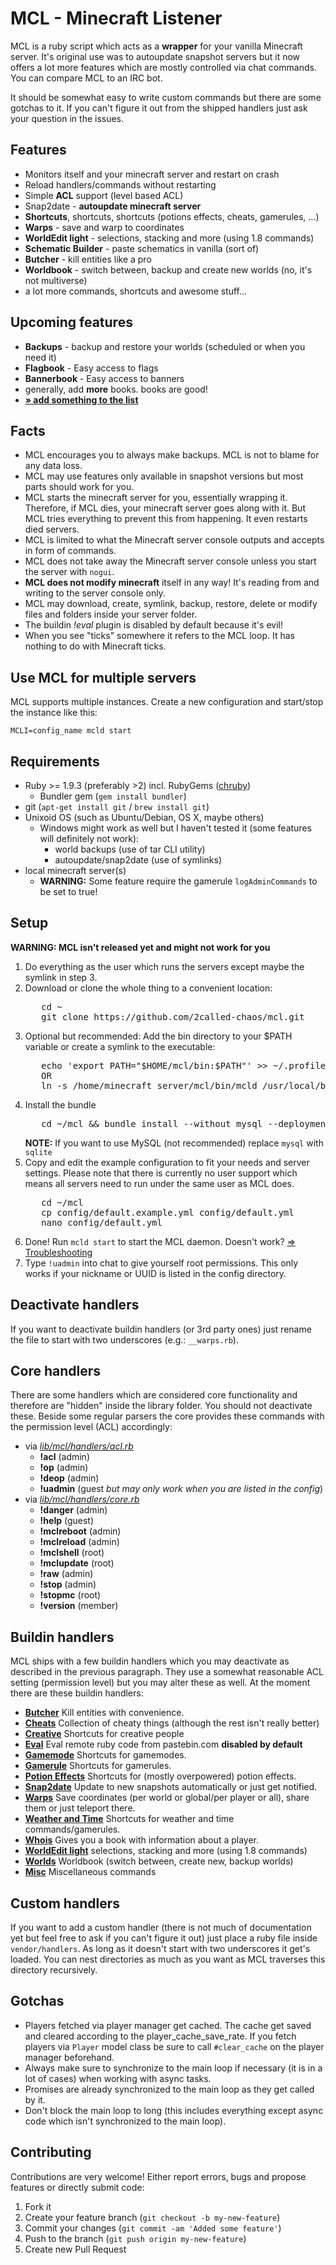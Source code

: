 # MCL - Minecraft Listener

MCL is a ruby script which acts as a **wrapper** for your vanilla Minecraft server. It's original use was to autoupdate snapshot servers but it now offers a lot more features which are mostly controlled via chat commands. You can compare MCL to an IRC bot.

It should be somewhat easy to write custom commands but there are some gotchas to it. If you can't figure it out from
the shipped handlers just ask your question in the issues.



## Features
  * Monitors itself and your minecraft server and restart on crash
  * Reload handlers/commands without restarting
  * Simple **ACL** support (level based ACL)
  * Snap2date - **autoupdate minecraft server**
  * **Shortcuts**, shortcuts, shortcuts (potions effects, cheats, gamerules, ...)
  * **Warps** - save and warp to coordinates
  * **WorldEdit light** - selections, stacking and more (using 1.8 commands)
  * **Schematic Builder** - paste schematics in vanilla (sort of)
  * **Butcher** - kill entities like a pro
  * **Worldbook** - switch between, backup and create new worlds (no, it's not multiverse)
  * a lot more commands, shortcuts and awesome stuff...



## Upcoming features
  * **Backups** - backup and restore your worlds (scheduled or when you need it)
  * **Flagbook** - Easy access to flags
  * **Bannerbook** - Easy access to banners
  * generally, add **more** books. books are good!
  * [**» add something to the list**](https://github.com/2called-chaos/mcl/issues/new)



## Facts
  * MCL encourages you to always make backups. MCL is not to blame for any data loss.
  * MCL may use features only available in snapshot versions but most parts should work for you.
  * MCL starts the minecraft server for you, essentially wrapping it. Therefore, if MCL dies, your minecraft server
    goes along with it. But MCL tries everything to prevent this from happening. It even restarts died servers.
  * MCL is limited to what the Minecraft server console outputs and accepts in form of commands.
  * MCL does not take away the Minecraft server console unless you start the server with `nogui`.
  * **MCL does not modify minecraft** itself in any way! It's reading from and writing to the server console only.
  * MCL may download, create, symlink, backup, restore, delete or modify files and folders inside your server folder.
  * The buildin _!eval_ plugin is disabled by default because it's evil!
  * When you see "ticks" somewhere it refers to the MCL loop. It has nothing to do with Minecraft ticks.


## Use MCL for multiple servers
MCL supports multiple instances. Create a new configuration and start/stop the instance like this:
```
MCLI=config_name mcld start
```

## Requirements
  * Ruby >= 1.9.3 (preferably >2) incl. RubyGems ([chruby](https://gist.github.com/2called-chaos/e06bf6322525d37a5bf7))
    * Bundler gem (`gem install bundler`)
  * git (`apt-get install git` / `brew install git`)
  * Unixoid OS (such as Ubuntu/Debian, OS X, maybe others)
    * Windows might work as well but I haven't tested it (some features will definitely not work):
      * world backups (use of tar CLI utility)
      * autoupdate/snap2date (use of symlinks)
  * local minecraft server(s)
    * **WARNING:** Some feature require the gamerule `logAdminCommands` to be set to true!


## Setup
  **WARNING: MCL isn't released yet and might not work for you**

  1. Do everything as the user which runs the servers except maybe the symlink in step 3.
  2. Download or clone the whole thing to a convenient location:
      <pre>
        cd ~
        git clone https://github.com/2called-chaos/mcl.git</pre>
  3. Optional but recommended: Add the bin directory to your $PATH variable or create a symlink to the executable:
      <pre>
        echo 'export PATH="$HOME/mcl/bin:$PATH"' >> ~/.profile && source ~/.profile
        OR
        ln -s /home/minecraft_server/mcl/bin/mcld /usr/local/bin/mcld</pre>
  4. Install the bundle
      <pre>
        cd ~/mcl && bundle install --without mysql --deployment</pre>
     **NOTE:** If you want to use MySQL (not recommended) replace `mysql` with `sqlite`
  5. Copy and edit the example configuration to fit your needs and server settings.
     Please note that there is currently no user support which means all servers need to run under the same user as MCL does.
      <pre>
        cd ~/mcl
        cp config/default.example.yml config/default.yml
        nano config/default.yml</pre>
  6. Done! Run `mcld start` to start the MCL daemon. Doesn't work? [=> Troubleshooting](https://github.com/2called-chaos/mcl/wiki/Troubleshooting)
  7. Type `!uadmin` into chat to give yourself root permissions. This only works if your nickname or UUID is listed in the config directory.



## Deactivate handlers
If you want to deactivate buildin handlers (or 3rd party ones) just rename the file to start with two underscores (e.g.: `__warps.rb`).

## Core handlers
There are some handlers which are considered core functionality and therefore are "hidden" inside the library folder. You should not deactivate these.
Beside some regular parsers the core provides these commands with the permission level (ACL) accordingly:
  * via [_lib/mcl/handlers/acl.rb_](https://github.com/2called-chaos/mcl/blob/master/lib/mcl/handlers/acl.rb)
    * **!acl** (admin)
    * **!op** (admin)
    * **!deop** (admin)
    * **!uadmin** (guest _but may only work when you are listed in the config_)
  * via [_lib/mcl/handlers/core.rb_](https://github.com/2called-chaos/mcl/blob/master/lib/mcl/handlers/core.rb)
    * **!danger** (admin)
    * **!help** (guest)
    * **!mclreboot** (admin)
    * **!mclreload** (admin)
    * **!mclshell** (root)
    * **!mclupdate** (root)
    * **!raw** (admin)
    * **!stop** (admin)
    * **!stopmc** (root)
    * **!version** (member)

## Buildin handlers
MCL ships with a few buildin handlers which you may deactivate as described in the previous paragraph. They use a somewhat reasonable ACL setting
(permission level) but you may alter these as well. At the moment there are these buildin handlers:

  * **[Butcher](https://github.com/2called-chaos/mcl/blob/master/vendor/handlers/_buildin/butcher.rb)** Kill entities with convenience.
  * **[Cheats](https://github.com/2called-chaos/mcl/blob/master/vendor/handlers/_buildin/cheats.rb)** Collection of cheaty things (although the rest isn't really better)
  * **[Creative](https://github.com/2called-chaos/mcl/blob/master/vendor/handlers/_buildin/creative.rb)** Shortcuts for creative people
  * **[Eval](https://github.com/2called-chaos/mcl/blob/master/vendor/handlers/_buildin/__eval.rb)** Eval remote ruby code from pastebin.com **disabled by default**
  * **[Gamemode](https://github.com/2called-chaos/mcl/blob/master/vendor/handlers/_buildin/gamemode.rb)** Shortcuts for gamemodes.
  * **[Gamerule](https://github.com/2called-chaos/mcl/blob/master/vendor/handlers/_buildin/gamerule.rb)** Shortcuts for gamerules.
  * **[Potion Effects](https://github.com/2called-chaos/mcl/blob/master/vendor/handlers/_buildin/potion_effects.rb)** Shortcuts for (mostly overpowered) potion effects.
  * **[Snap2date](https://github.com/2called-chaos/mcl/blob/master/vendor/handlers/_buildin/snap2date.rb)** Update to new snapshots automatically or just get notified.
  * **[Warps](https://github.com/2called-chaos/mcl/blob/master/vendor/handlers/_buildin/warps.rb)** Save coordinates (per world or global/per player or all), share them or just teleport there.
  * **[Weather and Time](https://github.com/2called-chaos/mcl/blob/master/vendor/handlers/_buildin/weather_and_time.rb)** Shortcuts for weather and time commands/gamerules.
  * **[Whois](https://github.com/2called-chaos/mcl/blob/master/vendor/handlers/_buildin/whois.rb)** Gives you a book with information about a player.
  * **[WorldEdit light](https://github.com/2called-chaos/mcl/blob/master/vendor/handlers/_buildin/world_edit_light.rb)** selections, stacking and more (using 1.8 commands)
  * **[Worlds](https://github.com/2called-chaos/mcl/blob/master/vendor/handlers/_buildin/worlds.rb)** Worldbook (switch between, create new, backup worlds)
  * **[Misc](https://github.com/2called-chaos/mcl/blob/master/vendor/handlers/_buildin/misc.rb)** Miscellaneous commands

## Custom handlers
If you want to add a custom handler (there is not much of documentation yet but feel free to ask if you can't figure it out) just place a ruby file inside `vendor/handlers`. As long as it doesn't start with two underscores it get's loaded. You can nest directories as much as you want as MCL traverses this directory recursively.



## Gotchas
  * Players fetched via player manager get cached. The cache get saved and cleared according to the player_cache_save_rate.
    If you fetch players via `Player` model class be sure to call `#clear_cache` on the player manager beforehand.
  * Always make sure to synchronize to the main loop if necessary (it is in a lot of cases) when working with async tasks.
  * Promises are already synchronized to the main loop as they get called by it.
  * Don't block the main loop to long (this includes everything except async code which isn't synchronized to the main loop).



## Contributing
  Contributions are very welcome! Either report errors, bugs and propose features or directly submit code:

  1. Fork it
  2. Create your feature branch (`git checkout -b my-new-feature`)
  3. Commit your changes (`git commit -am 'Added some feature'`)
  4. Push to the branch (`git push origin my-new-feature`)
  5. Create new Pull Request
